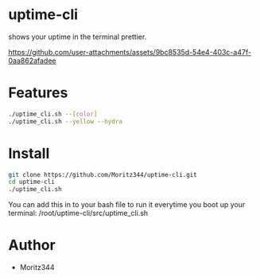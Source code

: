 # uptime-cli
shows your  uptime in the terminal prettier.

https://github.com/user-attachments/assets/9bc8535d-54e4-403c-a47f-0aa862afadee

# Features
```bash
./uptime_cli.sh --[color]
./uptime_cli.sh --yellow --hydra
```
# Install
```bash
git clone https://github.com/Moritz344/uptime-cli.git
cd uptime-cli
./uptime_cli.sh
```

You can add this in to your bash file to run it everytime you boot up your terminal: /root/uptime-cli/src/uptime_cli.sh

# Author
- Moritz344
